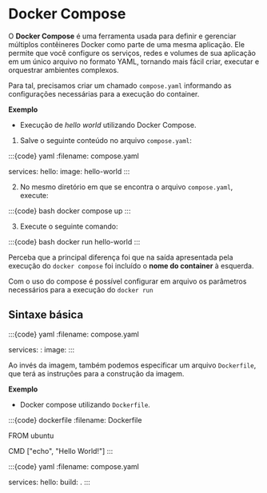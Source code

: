 # Docker Compose

O **Docker Compose** é uma ferramenta usada para definir e gerenciar múltiplos contêineres Docker como parte de uma mesma aplicação. Ele permite que você configure os serviços, redes e volumes de sua aplicação em um único arquivo no formato YAML, tornando mais fácil criar, executar e orquestrar ambientes complexos.

Para tal, precisamos criar um chamado `compose.yaml` informando as configurações necessárias para a execução do container.

**Exemplo**
- Execução de *hello world* utilizando Docker Compose.

1. Salve o seguinte conteúdo no arquivo `compose.yaml`:

:::{code} yaml
:filename: compose.yaml

services:
    hello:
        image: hello-world
:::

2. No mesmo diretório em que se encontra o arquivo `compose.yaml`, execute:

:::{code} bash
docker compose up
:::

3. Execute o seguinte comando:

:::{code} bash
docker run hello-world
:::


Perceba que a principal diferença foi que na saída apresentada pela execução do `docker compose` foi incluído o **nome do container** à esquerda.

Com o uso do compose é possível configurar em arquivo os parâmetros necessários para a execução do `docker run`

## Sintaxe básica

:::{code} yaml
:filename: compose.yaml

services:
    <nome do container>:
        image: <nome da imagem>
:::

Ao invés da imagem, também podemos especificar um arquivo `Dockerfile`, que terá as instruções para a construção da imagem.


**Exemplo**
- Docker compose utilizando `Dockerfile`.

:::{code} dockerfile
:filename: Dockerfile

FROM ubuntu

CMD ["echo", "Hello World!"]
:::

:::{code} yaml
:filename: compose.yaml

services:
    hello:
        build: .
:::